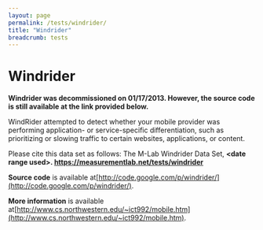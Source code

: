 ```yaml
---
layout: page
permalink: /tests/windrider/
title: "Windrider"
breadcrumb: tests
---
```


# Windrider

**Windrider was decommissioned on 01/17/2013. However, the source code is still available at the link provided below.**

WindRider attempted to detect whether your mobile provider was performing application- or service-specific differentiation, such as prioritizing or slowing traffic to certain websites, applications, or content.

Please cite this data set as follows: The M-Lab Windrider Data Set, **&lt;date range used&gt;. https://measurementlab.net/tests/windrider**

**Source code** is available at[http://code.google.com/p/windrider/](http://code.google.com/p/windrider/).

**More information** is available at[http://www.cs.northwestern.edu/~ict992/mobile.htm](http://www.cs.northwestern.edu/~ict992/mobile.htm).